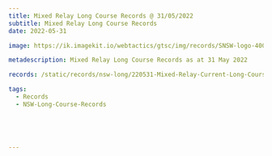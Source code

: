 ```yaml
---
title: Mixed Relay Long Course Records @ 31/05/2022
subtitle: Mixed Relay Long Course Records
date: 2022-05-31

image: https://ik.imagekit.io/webtactics/gtsc/img/records/SNSW-logo-400x600-new.jpg

metadescription: Mixed Relay Long Course Records as at 31 May 2022

records: /static/records/nsw-long/220531-Mixed-Relay-Current-Long-Course-Records-at-310522.pdf

tags:
  - Records
  - NSW-Long-Course-Records





---
```





